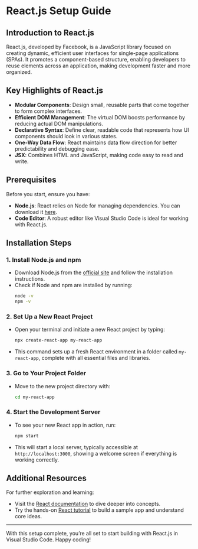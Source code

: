 # React.js Setup Guide

## Introduction to React.js
React.js, developed by Facebook, is a JavaScript library focused on creating dynamic, efficient user interfaces for single-page applications (SPAs). It promotes a component-based structure, enabling developers to reuse elements across an application, making development faster and more organized.

## Key Highlights of React.js
- **Modular Components**: Design small, reusable parts that come together to form complex interfaces.
- **Efficient DOM Management**: The virtual DOM boosts performance by reducing actual DOM manipulations.
- **Declarative Syntax**: Define clear, readable code that represents how UI components should look in various states.
- **One-Way Data Flow**: React maintains data flow direction for better predictability and debugging ease.
- **JSX**: Combines HTML and JavaScript, making code easy to read and write.

## Prerequisites
Before you start, ensure you have:
- **Node.js**: React relies on Node for managing dependencies. You can download it [here](https://nodejs.org/).
- **Code Editor**: A robust editor like Visual Studio Code is ideal for working with React.js.

## Installation Steps

### 1. Install Node.js and npm
   - Download Node.js from the [official site](https://nodejs.org/) and follow the installation instructions.
   - Check if Node and npm are installed by running:
     ```bash
     node -v
     npm -v
     ```

### 2. Set Up a New React Project
   - Open your terminal and initiate a new React project by typing:
     ```bash
     npx create-react-app my-react-app
     ```
   - This command sets up a fresh React environment in a folder called `my-react-app`, complete with all essential files and libraries.

### 3. Go to Your Project Folder
   - Move to the new project directory with:
     ```bash
     cd my-react-app
     ```

### 4. Start the Development Server
   - To see your new React app in action, run:
     ```bash
     npm start
     ```
   - This will start a local server, typically accessible at `http://localhost:3000`, showing a welcome screen if everything is working correctly.

## Additional Resources
For further exploration and learning:
- Visit the [React documentation](https://reactjs.org/docs/getting-started.html) to dive deeper into concepts.
- Try the hands-on [React tutorial](https://reactjs.org/tutorial/tutorial.html) to build a sample app and understand core ideas.

---

With this setup complete, you’re all set to start building with React.js in Visual Studio Code. Happy coding!
